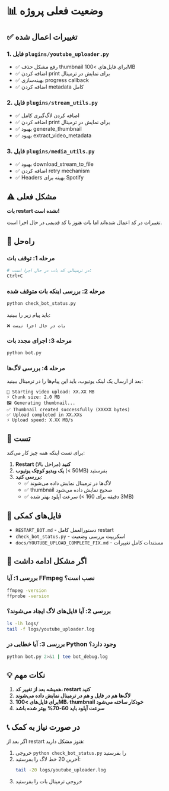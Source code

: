 # 📊 وضعیت فعلی پروژه

## ✅ تغییرات اعمال شده

### 1. فایل `plugins/youtube_uploader.py`
- ✅ رفع مشکل حذف thumbnail برای فایل‌های >100MB
- ✅ اضافه کردن print برای نمایش در ترمینال
- ✅ بهینه‌سازی progress callback
- ✅ اضافه کردن metadata کامل

### 2. فایل `plugins/stream_utils.py`
- ✅ اضافه کردن لاگ‌گیری کامل
- ✅ اضافه کردن print برای نمایش در ترمینال
- ✅ بهبود generate_thumbnail
- ✅ بهبود extract_video_metadata

### 3. فایل `plugins/media_utils.py`
- ✅ بهبود download_stream_to_file
- ✅ اضافه کردن retry mechanism
- ✅ Headers بهینه برای Spotify

## ⚠️ مشکل فعلی

**بات restart نشده است!**

تغییرات در کد اعمال شده‌اند اما بات هنوز با کد قدیمی در حال اجرا است.

## 🔄 راه‌حل

### مرحله 1: توقف بات
```bash
# در ترمینالی که بات در حال اجرا است:
Ctrl+C
```

### مرحله 2: بررسی اینکه بات متوقف شده
```bash
python check_bot_status.py
```

باید پیام زیر را ببینید:
```
❌ بات در حال اجرا نیست
```

### مرحله 3: اجرای مجدد بات
```bash
python bot.py
```

### مرحله 4: بررسی لاگ‌ها
بعد از ارسال یک لینک یوتیوب، باید این پیام‌ها را در ترمینال ببینید:

```
🚀 Starting video upload: XX.XX MB
⚡ Chunk size: 2.0 MB
🖼️ Generating thumbnail...
✅ Thumbnail created successfully (XXXXX bytes)
✅ Upload completed in XX.XXs
⚡ Upload speed: X.XX MB/s
```

## 🎯 تست

برای تست اینکه همه چیز کار می‌کند:

1. **Restart کنید** (مراحل بالا)
2. **یک ویدیو کوچک یوتیوب** (< 50MB) بفرستید
3. **بررسی کنید:**
   - ✅ لاگ‌ها در ترمینال نمایش داده می‌شوند
   - ✅ thumbnail صحیح نمایش داده می‌شود
   - ✅ سرعت آپلود بهتر شده (< 3 دقیقه برای 160MB)

## 📁 فایل‌های کمکی

- `RESTART_BOT.md` - دستورالعمل کامل restart
- `check_bot_status.py` - اسکریپت بررسی وضعیت
- `docs/YOUTUBE_UPLOAD_COMPLETE_FIX.md` - مستندات کامل تغییرات

## 🐛 اگر مشکل ادامه داشت

### بررسی 1: آیا FFmpeg نصب است؟
```bash
ffmpeg -version
ffprobe -version
```

### بررسی 2: آیا فایل‌های لاگ ایجاد می‌شوند؟
```bash
ls -lh logs/
tail -f logs/youtube_uploader.log
```

### بررسی 3: آیا خطایی در Python وجود دارد؟
```bash
python bot.py 2>&1 | tee bot_debug.log
```

## 💡 نکات مهم

1. **همیشه بعد از تغییر کد، restart کنید**
2. **لاگ‌ها هم در فایل و هم در ترمینال نمایش داده می‌شوند**
3. **برای فایل‌های >100MB، thumbnail خودکار ساخته می‌شود**
4. **سرعت آپلود باید 60-70% بهتر شده باشد**

## 📞 در صورت نیاز به کمک

اگر بعد از restart هنوز مشکل دارید:

1. خروجی `python check_bot_status.py` را بفرستید
2. آخرین 20 خط لاگ را بفرستید:
   ```bash
   tail -20 logs/youtube_uploader.log
   ```
3. خروجی ترمینال بات را بفرستید
